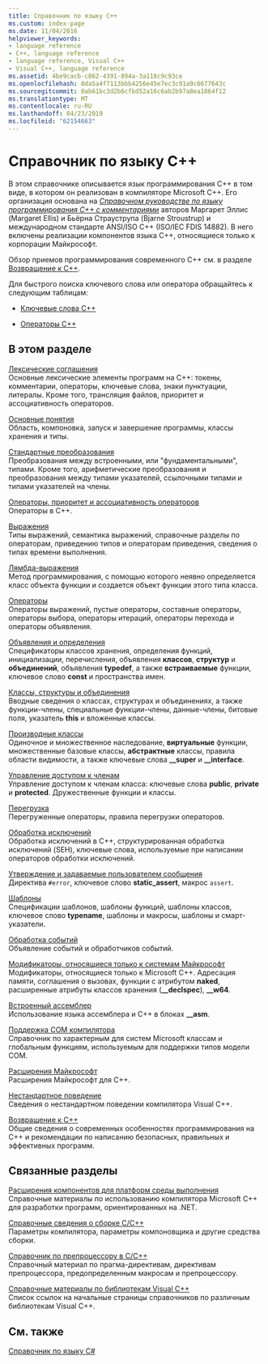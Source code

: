 ```yaml
---
title: Справочник по языку C++
ms.custom: index-page
ms.date: 11/04/2016
helpviewer_keywords:
- language reference
- C++, language reference
- language reference, Visual C++
- Visual C++, language reference
ms.assetid: 4be9cacb-c862-4391-894a-3a118c9c93ce
ms.openlocfilehash: 8da5a4f7113bbb4256e45e7ec3c91a9c6677643c
ms.sourcegitcommit: 0ab61bc3d2b6cfbd52a16c6ab2b97a8ea1864f12
ms.translationtype: MT
ms.contentlocale: ru-RU
ms.lasthandoff: 04/23/2019
ms.locfileid: "62154663"
---
```

# <a name="c-language-reference"></a>Справочник по языку C++

В этом справочнике описывается язык программирования С++ в том виде, в котором он реализован в компиляторе Microsoft C++. Его организация основана на [*Справочном руководстве по языку программирования С++ с комментариями*](http://www.stroustrup.com/arm.html) авторов Маргарет Эллис (Margaret Ellis) и Бьёрна Страуструпа (Bjarne Stroustrup) и международном стандарте ANSI/ISO C++ (ISO/IEC FDIS 14882). В него включены реализации компонентов языка С++, относящиеся только к корпорации Майкрософт.

Обзор приемов программирования современного C++ см. в разделе [Возвращение к C++](welcome-back-to-cpp-modern-cpp.md).

Для быстрого поиска ключевого слова или оператора обращайтесь к следующим таблицам:

- [Ключевые слова C++](../cpp/keywords-cpp.md)

- [Операторы C++](../cpp/cpp-built-in-operators-precedence-and-associativity.md)

## <a name="in-this-section"></a>В этом разделе

[Лексические соглашения](../cpp/lexical-conventions.md)<br/>
Основные лексические элементы программ на C++: токены, комментарии, операторы, ключевые слова, знаки пунктуации, литералы. Кроме того, трансляция файлов, приоритет и ассоциативность операторов.

[Основные понятия](../cpp/basic-concepts-cpp.md)<br/>
Область, компоновка, запуск и завершение программы, классы хранения и типы.

[Стандартные преобразования](../cpp/standard-conversions.md)<br/>
Преобразования между встроенными, или "фундаментальными", типами. Кроме того, арифметические преобразования и преобразования между типами указателей, ссылочными типами и типами указателей на члены.

[Операторы, приоритет и ассоциативность операторов](../cpp/cpp-built-in-operators-precedence-and-associativity.md)<br/>
Операторы в C++.

[Выражения](../cpp/expressions-cpp.md)<br/>
Типы выражений, семантика выражений, справочные разделы по операторам, приведению типов и операторам приведения, сведения о типах времени выполнения.

[Лямбда-выражения](../cpp/lambda-expressions-in-cpp.md)<br/>
Метод программирования, с помощью которого неявно определяется класс объекта функции и создается объект функции этого типа класса.

[Операторы](../cpp/statements-cpp.md)<br/>
Операторы выражений, пустые операторы, составные операторы, операторы выбора, операторы итераций, операторы перехода и операторы объявления.

[Объявления и определения](declarations-and-definitions-cpp.md)<br/>
Спецификаторы классов хранения, определения функций, инициализации, перечисления, объявления **классов**, **структур** и **объединений**, объявления **typedef**, а также **встраиваемые** функции, ключевое слово **const** и пространства имен.

[Классы, структуры и объединения](../cpp/classes-and-structs-cpp.md)<br/>
Вводные сведения о классах, структурах и объединениях, а также функции-члены, специальные функции-члены, данные-члены, битовые поля, указатель **this** и вложенные классы.

[Производные классы](../cpp/inheritance-cpp.md)<br/>
Одиночное и множественное наследование, **виртуальные** функции, множественные базовые классы, **абстрактные** классы, правила области видимости, а также ключевые слова **__super** и **__interface**.

[Управление доступом к членам](../cpp/member-access-control-cpp.md)<br/>
Управление доступом к членам класса: ключевые слова **public**, **private** и **protected**. Дружественные функции и классы.

[Перегрузка](operator-overloading.md)<br/>
Перегруженные операторы, правила перегрузки операторов.

[Обработка исключений](../cpp/exception-handling-in-visual-cpp.md)<br/>
Обработка исключений в C++, структурированная обработка исключений (SEH), ключевые слова, используемые при написании операторов обработки исключений.

[Утверждение и задаваемые пользователем сообщения](../cpp/assertion-and-user-supplied-messages-cpp.md)<br/>
Директива `#error`, ключевое слово **static_assert**, макрос `assert`.

[Шаблоны](../cpp/templates-cpp.md)<br/>
Спецификации шаблонов, шаблоны функций, шаблоны классов, ключевое слово **typename**, шаблоны и макросы, шаблоны и смарт-указатели.

[Обработка событий](../cpp/event-handling.md)<br/>
Объявление событий и обработчиков событий.

[Модификаторы, относящиеся только к системам Майкрософт](../cpp/microsoft-specific-modifiers.md)<br/>
Модификаторы, относящиеся только к Microsoft C++. Адресация памяти, соглашения о вызовах, функции с атрибутом **naked**, расширенные атрибуты классов хранения (**__declspec**), **__w64**.

[Встроенный ассемблер](../assembler/inline/inline-assembler.md)<br/>
Использование языка ассемблера и C++ в блоках **__asm**.

[Поддержка COM компилятора](../cpp/compiler-com-support.md)<br/>
Справочник по характерным для систем Microsoft классам и глобальным функциям, используемым для поддержки типов модели COM.

[Расширения Майкрософт](../cpp/microsoft-extensions.md)<br/>
Расширения Майкрософт для C++.

[Нестандартное поведение](../cpp/nonstandard-behavior.md)<br/>
Сведения о нестандартном поведении компилятора Visual C++.

[Возвращение к C++](welcome-back-to-cpp-modern-cpp.md)<br/>
Общие сведения о современных особенностях программирования на C++ и рекомендации по написанию безопасных, правильных и эффективных программ.

## <a name="related-sections"></a>Связанные разделы

[Расширения компонентов для платформ среды выполнения](../extensions/component-extensions-for-runtime-platforms.md)<br/>
Справочные материалы по использованию компилятора Microsoft C++ для разработки программ, ориентированных на .NET.

[Справочные сведения о сборке C/C++](../build/reference/c-cpp-building-reference.md)<br/>
Параметры компилятора, параметры компоновщика и другие средства сборки.

[Справочник по препроцессору в C/C++](../preprocessor/c-cpp-preprocessor-reference.md)<br/>
Справочный материал по прагма-директивам, директивам препроцессора, предопределенным макросам и препроцессору.

[Справочные материалы по библиотекам Visual C++](../standard-library/cpp-standard-library-reference.md)<br/>
Список ссылок на начальные страницы справочников по различным библиотекам Visual C++.

## <a name="see-also"></a>См. также

[Справочник по языку C#](../c-language/c-language-reference.md)
